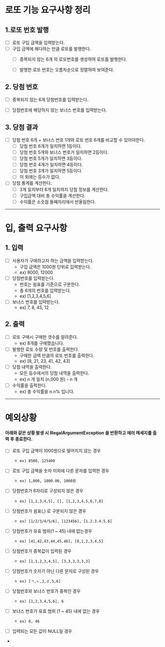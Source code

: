 # 로또 기능 요구사항 정리

## 1.로또 번호 발행
- [ ] 로또 구입 금액을 입력받는다.
- [ ] 구입 금액에 해다하는 만큼 로또를 발행한다.
  -[ ] 중복되지 않는 6개 의 로또번호를 생성하여 로또를 발행한다.
  -[ ] 발행한 로또 번호는 오름차순으로 정렬하여 보여준다.
     

## 2. 당첨 번호 
- [ ] 중복되지 않는 6개 당첨번호를 입력받는다.
- [ ] 당첨번호에 해당하지 않는 보너스 번호를 입력받는다.


## 3. 당첨 결과
- [ ] 당첨 번호 6개 + 보너스 번호 1개와 로또 번호 6개를 비교할 수 있어야한다.
  - [ ] 당첨 번호 6개가 일치하면 1등이다.
  - [ ] 당첨 번호 5개와 보너스 번호가 일치하면 2등이다.
  - [ ] 당첨 번호 5개가 일치하면 3등이다.
  - [ ] 당첨 번호 4개가 일치하면 4등이다.
  - [ ] 당첨 번호 3개가 일치하면 5등이다.
  - [ ] 이 외에는 등수가 없다.
- [ ] 당첨 통계를 계산한다.
  - [ ] 3개 일치부터 6개 일치까지 당첨 정보를 계산한다.
  - [ ] 구입금액 대비 총 수익률을 계산한다.
  - [ ] 수익률은 소숫점 둘째자리에서 반올림한다.

---
# 입, 출력 요구사항

## 1. 입력
- [ ] 사용자가 구매하고자 하는 금액을 입력받는다.
  - 구입 금액은 1000원 단위로 입력받는다. 
  - ex) 8000, 12000
- [ ] 당첨번호를 입력받는다.
  - 번호는 쉼표를 기준으로 구분한다.
  - 총 6개의 번호를 입력받는다.
  - ex) [1,2,3,4,5,6]
- [ ] 보너스 번호를 입력받는다.
  - ex) 7, 8, 45, 12
  
## 2. 출력
- [ ] 로또 구매시 구매한 갯수를 알려준다.
  - ex) 8개를 구매했습니다.
- [ ] 발행한 로또 수량 및 번호를 출력한다.
  - 구매한 금액 만큼의 로또 번호를 출력한다.
  - ex) [8, 21, 23, 41, 42, 43]
- [ ] 당첨 내역을 출력한다.
  - 모든 등수에서의 당첨 내역을 출력한다.
  - ex) n 개 일치 (n,000 원) - n 개
- [ ] 수익률을 출력한다.
  - ex) 총 수익률을 n.n% 입니다.
---

# 예외상황
#### 아래와 같은 상황 발생 시 IllegalArgumentException 을 반환하고 에러 메세지를 출력 후 종료한다.
- [ ] 로또 구입 금액이 1000원으로 떨어지지 않는 경우
  -     ex) 8500, 125400
- [ ] 로또 구입 금액을 숫자 이외에 다른 문자를 입력한 경우
  -     ex) 1,000, 1000.00, 1000원
- [ ] 당첨번호가 6자리로 구성되지 않은 경우
  -     ex) [1,2,3,4,5], [], [1,2,3,4,5,6,7,8] 
- [ ] 당첨번호가 쉼표(,) 로 구분되지 않은 경우
  -     ex) [1/2/3/4/5/6], [123456], [1.2.3.4.5.6]
- [ ] 당첨번호가 유효 범위(1 ~ 45) 내에 없는경우
  -     ex) [41,42,43,44,45,46], [0,1,2,3,4,5]
- [ ] 당첨번호가 중복값이 입력된 경우
  -     ex) [1,1,2,3,4,5], [3,3,3,3,3,3]
- [ ] 당첨번호가 숫자가 아닌 다른 문자로 구성된 경우
  -     ex) [ㄱ,ㄴ,3,ㄹ,5,6]
- [ ] 당첨번호와 보너스 번호가 중복인 경우
  -     ex) [1,2,3,4,5,6], 6
- [ ] 보너스 번호가 유효 범위 (1 ~ 45) 내에 없는 경우
  -     ex) 0, 46
- [ ] 입력되는 모든 값이 NULL일 경우
- 